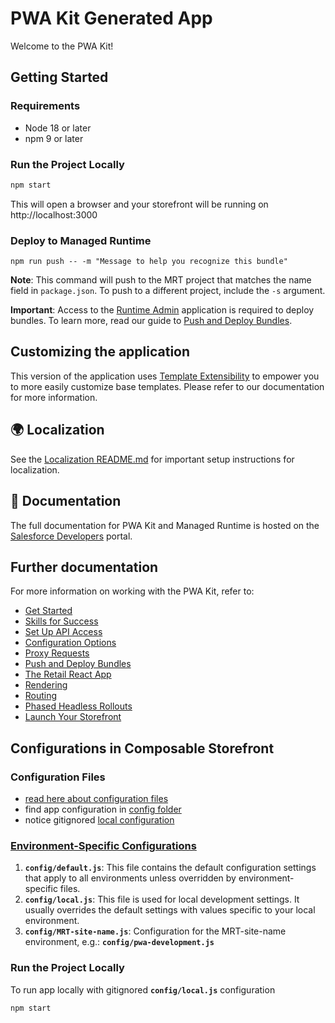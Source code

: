 # PWA Kit Generated App

Welcome to the PWA Kit!

## Getting Started

### Requirements

-   Node 18 or later
-   npm 9 or later

### Run the Project Locally

```bash
npm start
```

This will open a browser and your storefront will be running on http://localhost:3000

### Deploy to Managed Runtime

```
npm run push -- -m "Message to help you recognize this bundle"
```

**Note**: This command will push to the MRT project that matches the name field in `package.json`. To push to a different project, include the `-s` argument.

**Important**: Access to the [Runtime Admin](https://runtime.commercecloud.com/) application is required to deploy bundles. To learn more, read our guide to [Push and Deploy Bundles](https://developer.salesforce.com/docs/commerce/pwa-kit-managed-runtime/guide/pushing-and-deploying-bundles.html).

## Customizing the application

This version of the application uses [Template Extensibility](https://developer.salesforce.com/docs/commerce/pwa-kit-managed-runtime/guide/template-extensibility.html) to empower you to more easily customize base templates. Please refer to our documentation for more information.

## 🌍 Localization

See the [Localization README.md](./packages/template-retail-react-app/translations/README.md) for important setup instructions for localization.

## 📖 Documentation

The full documentation for PWA Kit and Managed Runtime is hosted on the [Salesforce Developers](https://developer.salesforce.com/docs/commerce/pwa-kit-managed-runtime/overview) portal.

## Further documentation

For more information on working with the PWA Kit, refer to:

-   [Get Started](https://developer.salesforce.com/docs/commerce/pwa-kit-managed-runtime/guide/getting-started.html)
-   [Skills for Success](https://developer.salesforce.com/docs/commerce/pwa-kit-managed-runtime/guide/skills-for-success.html)
-   [Set Up API Access](https://developer.salesforce.com/docs/commerce/pwa-kit-managed-runtime/guide/setting-up-api-access.html)
-   [Configuration Options](https://developer.salesforce.com/docs/commerce/pwa-kit-managed-runtime/guide/configuration-options.html)
-   [Proxy Requests](https://developer.salesforce.com/docs/commerce/pwa-kit-managed-runtime/guide/proxying-requests.html)
-   [Push and Deploy Bundles](https://developer.salesforce.com/docs/commerce/pwa-kit-managed-runtime/guide/pushing-and-deploying-bundles.html)
-   [The Retail React App](https://developer.salesforce.com/docs/commerce/pwa-kit-managed-runtime/guide/retail-react-app.html)
-   [Rendering](https://developer.salesforce.com/docs/commerce/pwa-kit-managed-runtime/guide/rendering.html)
-   [Routing](https://developer.salesforce.com/docs/commerce/pwa-kit-managed-runtime/guide/routing.html)
-   [Phased Headless Rollouts](https://developer.salesforce.com/docs/commerce/pwa-kit-managed-runtime/guide/phased-headless-rollouts.html)
-   [Launch Your Storefront](https://developer.salesforce.com/docs/commerce/pwa-kit-managed-runtime/guide/launching-your-storefront.html)



## Configurations in Composable Storefront

### Configuration Files

-  [read here about configuration files](https://developer.salesforce.com/docs/commerce/pwa-kit-managed-runtime/guide/configuration-options.html)
-  find app configuration in [config folder](https://github.com/OSFDigital/FR-VBQ-ETB-Replatforming-Composable-frontend/tree/develop/config)
-  notice gitignored [local configuration](https://github.com/OSFDigital/FR-VBQ-ETB-Replatforming-Composable-frontend/blob/develop/.gitignore#L16)

### [Environment-Specific Configurations](https://developer.salesforce.com/docs/commerce/pwa-kit-managed-runtime/guide/configuration-options.html)

1. **`config/default.js`**: This file contains the default configuration settings that apply to all environments unless overridden by environment-specific files.
2. **`config/local.js`**: This file is used for local development settings. It usually overrides the default settings with values specific to your local environment.
3. **`config/MRT-site-name.js`**: Configuration for the MRT-site-name environment, e.g.: **`config/pwa-development.js`**

### Run the Project Locally

To run app locally with gitignored **`config/local.js`** configuration

```bash
npm start
```
